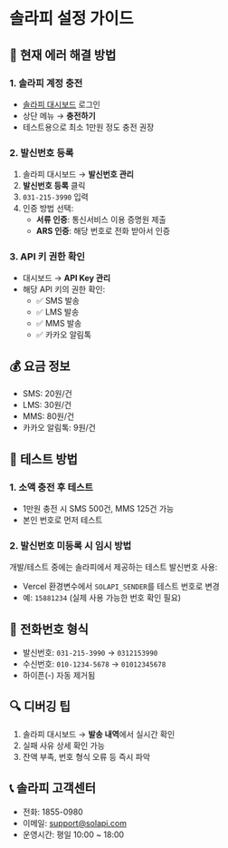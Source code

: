 # 솔라피 설정 가이드

## 🚨 현재 에러 해결 방법

### 1. **솔라피 계정 충전**
- [솔라피 대시보드](https://solapi.com) 로그인
- 상단 메뉴 → **충전하기**
- 테스트용으로 최소 1만원 정도 충전 권장

### 2. **발신번호 등록**
1. 솔라피 대시보드 → **발신번호 관리**
2. **발신번호 등록** 클릭
3. `031-215-3990` 입력
4. 인증 방법 선택:
   - **서류 인증**: 통신서비스 이용 증명원 제출
   - **ARS 인증**: 해당 번호로 전화 받아서 인증

### 3. **API 키 권한 확인**
- 대시보드 → **API Key 관리**
- 해당 API 키의 권한 확인:
  - ✅ SMS 발송
  - ✅ LMS 발송  
  - ✅ MMS 발송
  - ✅ 카카오 알림톡

## 💰 요금 정보
- SMS: 20원/건
- LMS: 30원/건
- MMS: 80원/건
- 카카오 알림톡: 9원/건

## 🧪 테스트 방법

### 1. 소액 충전 후 테스트
- 1만원 충전 시 SMS 500건, MMS 125건 가능
- 본인 번호로 먼저 테스트

### 2. 발신번호 미등록 시 임시 방법
개발/테스트 중에는 솔라피에서 제공하는 테스트 발신번호 사용:
- Vercel 환경변수에서 `SOLAPI_SENDER`를 테스트 번호로 변경
- 예: `15881234` (실제 사용 가능한 번호 확인 필요)

## 📱 전화번호 형식
- 발신번호: `031-215-3990` → `0312153990`
- 수신번호: `010-1234-5678` → `01012345678`
- 하이픈(-) 자동 제거됨

## 🔍 디버깅 팁
1. 솔라피 대시보드 → **발송 내역**에서 실시간 확인
2. 실패 사유 상세 확인 가능
3. 잔액 부족, 번호 형식 오류 등 즉시 파악

## 📞 솔라피 고객센터
- 전화: 1855-0980
- 이메일: support@solapi.com
- 운영시간: 평일 10:00 ~ 18:00
